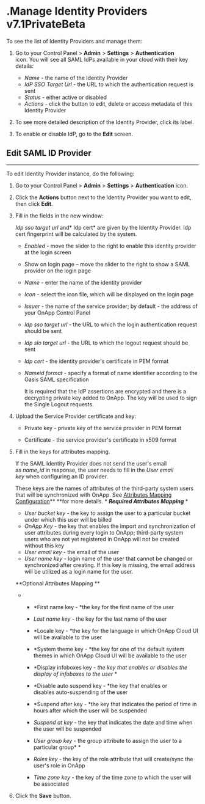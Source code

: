 # .Manage Identity Providers v7.1PrivateBeta

To see the list of Identity Providers and manage them:

1.  Go to your Control Panel &gt; **Admin** &gt; **Settings** &gt; **Authentication** icon. You will see all SAML IdPs available in your cloud with their key details:
    -   *Name* - the name of the Identity Provider
    -   *IdP SSO Target Url* - the URL to which the authentication request is sent
    -   *Status* - either active or disabled
    -   *Actions* - click the button to edit, delete or access metadata of this Identity Provider

2.  To see more detailed description of the Identity Provider, click its label.
3.  To enable or disable IdP, go to the **Edit** screen. 

## Edit SAML ID Provider

------------------------------------------------------------------------

To edit Identity Provider instance, do the following:

1.  Go to your Control Panel &gt; **Admin** &gt; **Settings** &gt; **Authentication** icon.
2.  Click the **Actions** button next to the Identity Provider you want to edit, then click **Edit**.
3.  Fill in the fields in the new window:

    *Idp sso target url* and* Idp cert* are given by the Identity Provider. Idp cert fingerprint will be calculated by the system.

    -   *Enabled* - move the slider to the right to enable this identity provider at the login screen
    -   Show on login page – move the slider to the right to show a SAML provider on the login page
    -   *Name* - enter the name of the identity provider
    -   *Icon* - select the icon file, which will be displayed on the login page 
    -   *Issuer* - the name of the service provider; by default - the address of your OnApp Control Panel
    -   *Idp sso target url* - the URL to which the login authentication request should be sent
    -   *Idp slo target url* - the URL to which the logout request should be sent
    -   *Idp cert* - the identity provider's certificate in PEM format

    -   *Nameid format* - specify a format of name identifier according to the Oasis SAML specification

        It is required that the IdP assertions are encrypted and there is a decrypting private key added to OnApp. The key will be used to sign the Single Logout requests.

4.  Upload the Service Provider certificate and key:

    -   Private key - private key of the service provider in PEM format

    -   Certificate - the service provider's certificate in x509 format

5.  Fill in the keys for attributes mapping. 

    If the SAML Identity Provider does not send the user's email as *name\_id* in response, the user needs to fill in the *User email key* when configuring an ID provider.

    These keys are the names of attributes of the third-party system users that will be synchronized with OnApp. See [Attributes Mapping Configuration](https://devopsdocs.onapp.com/display/TEST2/.Attributes+Mapping+Configuration+v6.4)** **for more details.
    *
    ***Required Attributes Mapping***
    *

    -   *User bucket key* - the key to assign the user to a particular bucket under which this user will be billed
    -   *OnApp Key* - the key that enables the import and synchronization of user attributes during every login to OnApp; third-party system users who are not yet registered in OnApp will not be created without this key
    -   *User email key* - the email of the user
    -   *User name key* - login name of the user that cannot be changed or synchronized after creating. If this key is missing, the email address will be utilized as a login name for the user.

    **Optional Attributes Mapping
    **

    -   -   *First name key - *the key for the first name of the user

        -   *Last name key -* the key for the last name of the user

        -   *Locale key - *the key for the language in which OnApp Cloud UI will be available to the user
        -   *System theme key - *the key for one of the default system themes in which OnApp Cloud UI will be available to the user
        -   *Display infoboxes key - *the key that enables or disables the display of infoboxes to the user*
            *
        -   *Disable auto suspend key - *the key that enables or disables auto-suspending of the user
        -   *Suspend after key - *the key that indicates the period of time in hours after which the user will be suspended
        -   *Suspend at key -* the key that indicates the date and time when the user will be suspended
        -   *User group key* - the group attribute to assign the user to a particular group*
            *
        -   *Roles key* - the key of the role attribute that will create/sync the user's role in OnApp
        -   *Time zone key* - the key of the time zone to which the user will be associated

6.  Click the **Save** button.


